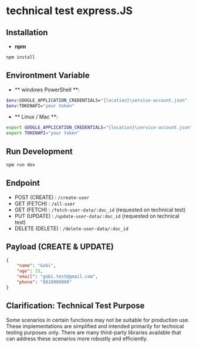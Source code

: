 # technical test express.JS

## Installation

- **npm**
```bash
npm install
```

## Environtment Variable

- ** windows PowerShell **:
```bash
$env:GOOGLE_APPLICATION_CREDENTIALS="{location}\service-account.json"
$env:TOKENAPI="your token"
```

- ** Linux / Mac **:
```bash
export GOOGLE_APPLICATION_CREDENTIALS="{location}\service-account.json"
export TOKENAPI="your token"
```

## Run Development

```bash
npm run dev
```

## Endpoint

- POST (CREATE) : `/create-user`
- GET (FETCH) : `/all-user`
- GET (FETCH) : `/fetch-user-data/:doc_id` (requested on technical test)
- PUT (UPDATE) : `/update-user-data/:doc_id` (requested on technical test)
- DELETE (DELETE) : `/delete-user-data/:doc_id`

## Payload (CREATE & UPDATE)

```json
{
	"name": "Gobi",
	"age": 25,
	"email": "gobi.test@gmail.com",
    "phone": "0810000000"
}
```

## Clarification: Technical Test Purpose

Some scenarios in certain functions may not be suitable for production use. These implementations are simplified and intended primarily for technical testing purposes only. There are many third-party libraries available that can address these scenarios more robustly and efficiently.